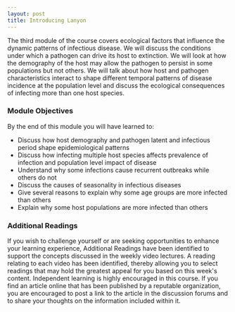 ```yaml
---
layout: post
title: Introducing Lanyon
---
```


The third module of the course covers ecological factors that influence the dynamic patterns of infectious disease. We will discuss the conditions under which a pathogen can drive its host to extinction. We will look at how the demography of the host may allow the pathogen to persist in some populations but not others. We will talk about how host and pathogen characteristics interact to shape different temporal patterns of disease incidence at the population level and discuss the ecological consequences of infecting more than one host species.

### Module Objectives

By the end of this module you will have learned to:

- Discuss how host demography and pathogen latent and infectious period shape epidemiological patterns
- Discuss how infecting multiple host species affects prevalence of infection and population level impact of disease
- Understand why some infections cause recurrent outbreaks while others do not
- Discuss the causes of seasonality in infectious diseases
- Give several reasons to explain why some age groups are more infected than others
- Explain why some host populations are more infected than others
### Additional Readings
If you wish to challenge yourself or are seeking opportunities to enhance your learning experience, Additional Readings have been identified to support the concepts discussed in the weekly video lectures. A reading relating to each video has been identified, thereby allowing you to select readings that may hold the greatest appeal for you based on this week's content. Independent learning is highly encouraged in this course. If you find an article online that has been published by a reputable organization, you are encouraged to post a link to the article in the discussion forums and to share your thoughts on the information included within it.
